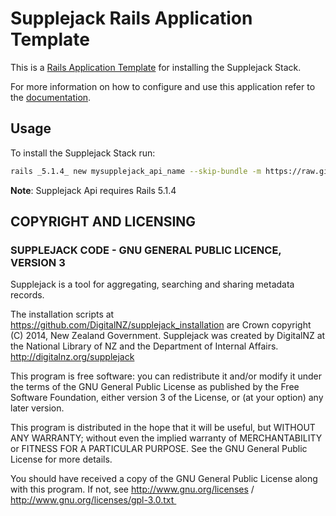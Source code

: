 Supplejack Rails Application Template
===================

This is a [Rails Application Template](http://guides.rubyonrails.org/rails_application_templates.html) for installing the Supplejack Stack.

For more information on how to configure and use this application refer to the [documentation](http://digitalnz.github.io/supplejack).

## Usage

To install the Supplejack Stack run:

```bash
rails _5.1.4_ new mysupplejack_api_name --skip-bundle -m https://raw.github.com/digitalnz/supplejack_installation/master/supplejack_api_template.rb
```

**Note**: Supplejack Api requires Rails 5.1.4

## COPYRIGHT AND LICENSING  

### SUPPLEJACK CODE - GNU GENERAL PUBLIC LICENCE, VERSION 3  

Supplejack is a tool for aggregating, searching and sharing metadata records. 

The installation scripts at https://github.com/DigitalNZ/supplejack_installation are Crown copyright (C) 2014, New Zealand Government. Supplejack was created by DigitalNZ at the National Library of NZ and the Department of Internal Affairs. http://digitalnz.org/supplejack

This program is free software: you can redistribute it and/or modify it under the terms of the GNU General Public License as published by the Free Software Foundation, either version 3 of the License, or (at your option) any later version.

This program is distributed in the hope that it will be useful, but WITHOUT ANY WARRANTY; without even the implied warranty of MERCHANTABILITY or FITNESS FOR A PARTICULAR PURPOSE. See the GNU General Public License for more details.

You should have received a copy of the GNU General Public License along with this program. If not, see http://www.gnu.org/licenses / http://www.gnu.org/licenses/gpl-3.0.txt 
